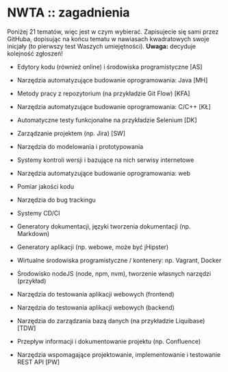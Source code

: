 # NWTA :: zagadnienia

Poniżej 21 tematów, więc jest w czym wybierać. Zapisujecie się sami przez GitHuba, dopisując na końcu tematu w nawiasach kwadratowych swoje inicjały (to pierwszy test Waszych umiejętności). **Uwaga:** decyduje kolejność zgłoszeń!

- Edytory kodu (również online) i środowiska programistyczne [AS]

- Narzędzia automatyzujące budowanie oprogramowania: Java [MH]

- Metody pracy z repozytorium (na przykładzie Git Flow) [KFA]

- Narzędzia automatyzujące budowanie oprogramowania: C/C++ [KŁ]

- Automatyczne testy funkcjonalne na przykładzie Selenium [DK]

- Zarządzanie projektem (np. Jira) [SW]

- Narzędzia do modelowania i prototypowania

- Systemy kontroli wersji i bazujące na nich serwisy internetowe

- Narzędzia automatyzujące budowanie oprogramowania: web

- Pomiar jakości kodu

- Narzędzia do bug trackingu

- Systemy CD/CI

- Generatory dokumentacji, języki tworzenia dokumentacji (np. Markdown)

- Generatory aplikacji (np. webowe, może być jHipster)

- Wirtualne środowiska programistyczne / kontenery: np. Vagrant, Docker

- Środowisko nodeJS (node, npm, nvm), tworzenie własnych narzędzi (przykład)

- Narzędzia do testowania aplikacji webowych (frontend)

- Narzędzia do testowania aplikacji webowych (backend)

- Narzędzia do zarządzania bazą danych (na przykładzie Liquibase) [TDW]

- Przepływ informacji i dokumentowanie projektu (np. Confluence)

- Narzędzia wspomagające projektowanie, implementowanie i testowanie REST API [PW]
